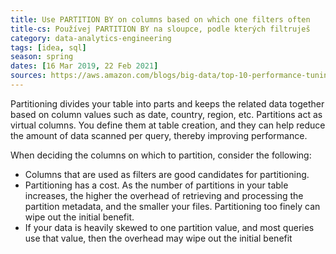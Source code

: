 ```yaml
---
title: Use PARTITION BY on columns based on which one filters often
title-cs: Používej PARTITION BY na sloupce, podle kterých filtruješ
category: data-analytics-engineering
tags: [idea, sql]
season: spring
dates: [16 Mar 2019, 22 Feb 2021]
sources: https://aws.amazon.com/blogs/big-data/top-10-performance-tuning-tips-for-amazon-athena/
---
```


Partitioning divides your table into parts and keeps the related data together based on column values such as date, country, region, etc. Partitions act as virtual columns. You define them at table creation, and they can help reduce the amount of data scanned per query, thereby improving performance.

When deciding the columns on which to partition, consider the following:
* Columns that are used as filters are good candidates for partitioning.
* Partitioning has a cost. As the number of partitions in your table increases, the higher the overhead of retrieving and processing the partition metadata, and the smaller your files. Partitioning too finely can wipe out the initial benefit.
* If your data is heavily skewed to one partition value, and most queries use that value, then the overhead may wipe out the initial benefit